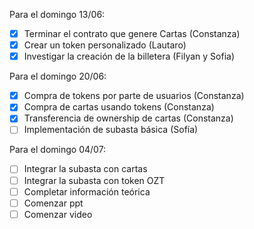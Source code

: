 Para el domingo 13/06:

- [X] Terminar el contrato que genere Cartas (Constanza)
- [X] Crear un token personalizado (Lautaro)
- [X] Investigar la creación de la billetera (Filyan y Sofia)

Para el domingo 20/06:

- [X] Compra de tokens por parte de usuarios (Constanza)
- [X] Compra de cartas usando tokens (Constanza)
- [X] Transferencia de ownership de cartas (Constanza)
- [ ] Implementación de subasta básica (Sofía)

Para el domingo 04/07:

- [ ] Integrar la subasta con cartas
- [ ] Integrar la subasta con token OZT
- [ ] Completar información teórica
- [ ] Comenzar ppt
- [ ] Comenzar video